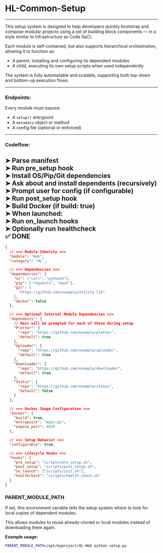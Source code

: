 # HL-Common-Setup
----

This setup system is designed to help developers quickly bootstrap and compose modular projects using
a set of building block components — in a style similar to Infrastructure as Code (IaC).

Each module is self-contained, but also supports hierarchical orchestration, allowing it to function as:

- A parent, installing and configuring its dependent modules
- A child, executing its own setup scripts when used independently

The system is fully automatable and scalable, supporting both top-down and bottom-up execution flows.

----

### Endpoints:
Every module must expose:
- A `setup()` entrypoint
- A `metadata` object or method
- A config file (optional or enforced)

----

### Codeflow:
➤ Parse manifest  
➤ Run pre_setup hook  
➤ Install OS/Pip/Git dependencies  
➤ Ask about and install dependents (recursively)  
➤ Prompt user for config (if configurable)  
➤ Run post_setup hook  
➤ Build Docker (if build: true)  
➤ When launched:  
➤ Run on_launch hooks  
➤ Optionally run healthcheck  
✅ DONE  
--------------

```json
{  
  // === Module Identity ===  
  "module": "Web",  
  "category": "HL",  

  // === Dependencies ===  
  "dependencies": { 
    "os": ["curl", "python3"],
    "pip": ["requests", "dash"],
    "git": [
      "https://github.com/example/utility-lib"
    ],
    "docker": false
  },

  // === Optional Internal Module Dependencies ===  
  "dependents": {
    // Devs will be prompted for each of these during setup
    "Plotter": {
      "repo": "https://github.com/example/plotter",
      "default": true
    },
    "Uploader": {
      "repo": "https://github.com/example/uploader",
      "default": true
    },
    "Downloader": {
      "repo": "https://github.com/example/downloader",
      "default": true
    },
    "Status": {
      "repo": "https://github.com/example/status",
      "default": false
    }
  },

  // === Docker Image Configuration ===
  "docker": {
    "build": true,
    "entrypoint": "main.py",
    "expose_port": 8050
  },

  // === Setup Behavior ===
  "configurable": true,

  // === Lifecycle Hooks ===
  "hooks": {
    "pre_setup": "scripts/pre_setup.sh",
    "post_setup": "scripts/post_setup.sh",
    "on_launch": ["scripts/init.sh"],
    "healthcheck": "scripts/health_check.sh"
  }
}
```

### PARENT_MODULE_PATH

If set, this environment variable tells the setup system where to look for local copies of dependent modules.

This allows modules to reuse already-cloned or local modules instead of downloading them again.

**Example usage:**

```bash
PARENT_MODULE_PATH=/opt/myproject/HL-Web python setup.py